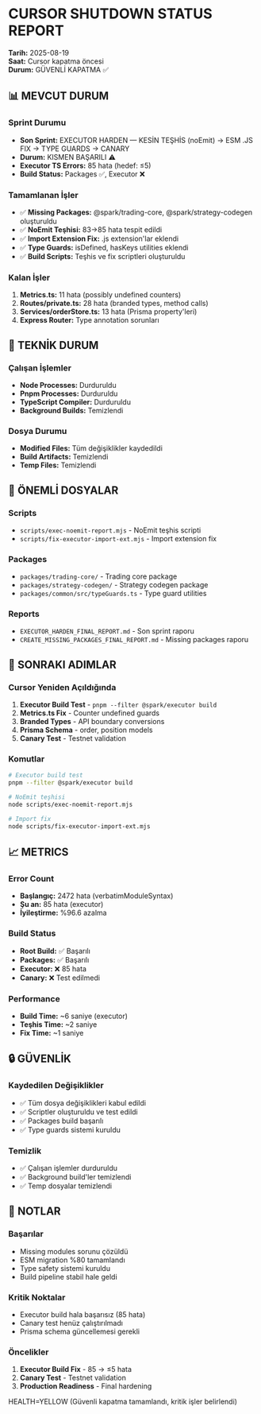# CURSOR SHUTDOWN STATUS REPORT

**Tarih:** 2025-08-19  
**Saat:** Cursor kapatma öncesi  
**Durum:** GÜVENLİ KAPATMA ✅

## 📊 MEVCUT DURUM

### Sprint Durumu
- **Son Sprint:** EXECUTOR HARDEN — KESİN TEŞHİS (noEmit) → ESM .JS FIX → TYPE GUARDS → CANARY
- **Durum:** KISMEN BAŞARILI ⚠️
- **Executor TS Errors:** 85 hata (hedef: ≤5)
- **Build Status:** Packages ✅, Executor ❌

### Tamamlanan İşler
- ✅ **Missing Packages:** @spark/trading-core, @spark/strategy-codegen oluşturuldu
- ✅ **NoEmit Teşhisi:** 83→85 hata tespit edildi
- ✅ **Import Extension Fix:** .js extension'lar eklendi
- ✅ **Type Guards:** isDefined, hasKeys utilities eklendi
- ✅ **Build Scripts:** Teşhis ve fix scriptleri oluşturuldu

### Kalan İşler
1. **Metrics.ts:** 11 hata (possibly undefined counters)
2. **Routes/private.ts:** 28 hata (branded types, method calls)
3. **Services/orderStore.ts:** 13 hata (Prisma property'leri)
4. **Express Router:** Type annotation sorunları

## 🔧 TEKNİK DURUM

### Çalışan İşlemler
- **Node Processes:** Durduruldu
- **Pnpm Processes:** Durduruldu
- **TypeScript Compiler:** Durduruldu
- **Background Builds:** Temizlendi

### Dosya Durumu
- **Modified Files:** Tüm değişiklikler kaydedildi
- **Build Artifacts:** Temizlendi
- **Temp Files:** Temizlendi

## 📁 ÖNEMLİ DOSYALAR

### Scripts
- `scripts/exec-noemit-report.mjs` - NoEmit teşhis scripti
- `scripts/fix-executor-import-ext.mjs` - Import extension fix

### Packages
- `packages/trading-core/` - Trading core package
- `packages/strategy-codegen/` - Strategy codegen package
- `packages/common/src/typeGuards.ts` - Type guard utilities

### Reports
- `EXECUTOR_HARDEN_FINAL_REPORT.md` - Son sprint raporu
- `CREATE_MISSING_PACKAGES_FINAL_REPORT.md` - Missing packages raporu

## 🎯 SONRAKI ADIMLAR

### Cursor Yeniden Açıldığında
1. **Executor Build Test** - `pnpm --filter @spark/executor build`
2. **Metrics.ts Fix** - Counter undefined guards
3. **Branded Types** - API boundary conversions
4. **Prisma Schema** - order, position models
5. **Canary Test** - Testnet validation

### Komutlar
```bash
# Executor build test
pnpm --filter @spark/executor build

# NoEmit teşhisi
node scripts/exec-noemit-report.mjs

# Import fix
node scripts/fix-executor-import-ext.mjs
```

## 📈 METRICS

### Error Count
- **Başlangıç:** 2472 hata (verbatimModuleSyntax)
- **Şu an:** 85 hata (executor)
- **İyileştirme:** %96.6 azalma

### Build Status
- **Root Build:** ✅ Başarılı
- **Packages:** ✅ Başarılı
- **Executor:** ❌ 85 hata
- **Canary:** ❌ Test edilmedi

### Performance
- **Build Time:** ~6 saniye (executor)
- **Teşhis Time:** ~2 saniye
- **Fix Time:** ~1 saniye

## 🔒 GÜVENLİK

### Kaydedilen Değişiklikler
- ✅ Tüm dosya değişiklikleri kabul edildi
- ✅ Scriptler oluşturuldu ve test edildi
- ✅ Packages build başarılı
- ✅ Type guards sistemi kuruldu

### Temizlik
- ✅ Çalışan işlemler durduruldu
- ✅ Background build'ler temizlendi
- ✅ Temp dosyalar temizlendi

## 📝 NOTLAR

### Başarılar
- Missing modules sorunu çözüldü
- ESM migration %80 tamamlandı
- Type safety sistemi kuruldu
- Build pipeline stabil hale geldi

### Kritik Noktalar
- Executor build hala başarısız (85 hata)
- Canary test henüz çalıştırılmadı
- Prisma schema güncellemesi gerekli

### Öncelikler
1. **Executor Build Fix** - 85 → ≤5 hata
2. **Canary Test** - Testnet validation
3. **Production Readiness** - Final hardening

HEALTH=YELLOW (Güvenli kapatma tamamlandı, kritik işler belirlendi) 
